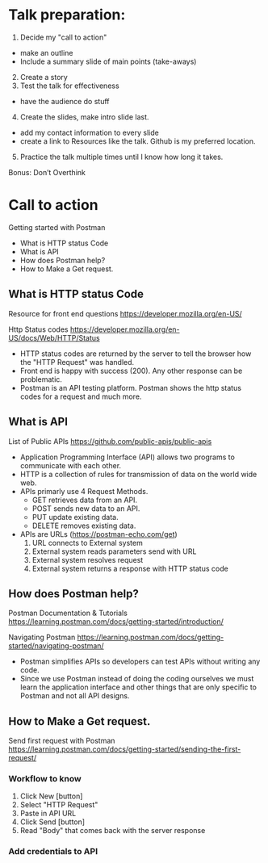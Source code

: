 # Talk preparation:

1) Decide my "call to action"
* make an outline
* Include a summary slide of main points (take-aways)
2) Create a story
3) Test the talk for effectiveness
* have the audience do stuff
4) Create the slides, make intro slide last.
* add my contact information to every slide
* create a link to Resources like the talk. Github is my preferred location.
5) Practice the talk multiple times until I know how long it takes.

Bonus: Don’t Overthink

# Call to action

Getting started with Postman

* What is HTTP status Code
* What is API
* How does Postman help?
* How to Make a Get request.



## What is HTTP status Code

Resource for front end questions
https://developer.mozilla.org/en-US/

Http Status codes
https://developer.mozilla.org/en-US/docs/Web/HTTP/Status

* HTTP status codes are returned by the server to tell the browser how the "HTTP Request" was handled.
* Front end is happy with success (200). Any other response can be problematic.
* Postman is an API testing platform. Postman shows the http status codes for a request and much more.

## What is API

List of Public APIs
https://github.com/public-apis/public-apis

* Application Programming Interface (API) allows two programs to communicate with each other.
* HTTP is a collection of rules for transmission of data on the world wide web.
* APIs primarly use 4 Request Methods.
  * GET retrieves data from an API.
  * POST sends new data to an API.
  * PUT update existing data.
  * DELETE removes existing data.
* APIs are URLs (https://postman-echo.com/get)
  1) URL connects to External system
  2) External system reads parameters send with URL
  3) External system resolves request
  4) External system returns a response with HTTP status code

## How does Postman help?

Postman Documentation & Tutorials
https://learning.postman.com/docs/getting-started/introduction/

Navigating Postman
https://learning.postman.com/docs/getting-started/navigating-postman/

* Postman simplifies APIs so developers can test APIs without writing any code.
* Since we use Postman instead of doing the coding ourselves we must learn the application interface and other things that are only specific to Postman and not all API designs.

## How to Make a Get request.

Send first request with Postman
https://learning.postman.com/docs/getting-started/sending-the-first-request/

### Workflow to know

1) Click New [button]
2) Select "HTTP Request"
3) Paste in API URL
4) Click Send [button]
5) Read "Body" that comes back with the server response

### Add credentials to API

